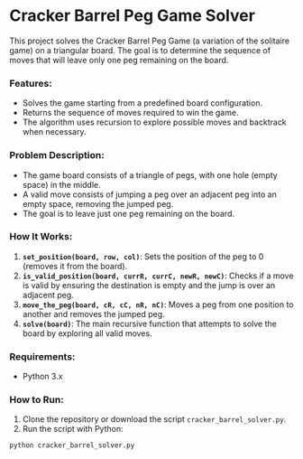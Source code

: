 # Cracker Barrel Peg Game Solver

This project solves the Cracker Barrel Peg Game (a variation of the solitaire game) on a triangular board. The goal is to determine the sequence of moves that will leave only one peg remaining on the board.

### Features:
- Solves the game starting from a predefined board configuration.
- Returns the sequence of moves required to win the game.
- The algorithm uses recursion to explore possible moves and backtrack when necessary.

### Problem Description:
- The game board consists of a triangle of pegs, with one hole (empty space) in the middle.
- A valid move consists of jumping a peg over an adjacent peg into an empty space, removing the jumped peg.
- The goal is to leave just one peg remaining on the board.

### How It Works:
1. **`set_position(board, row, col)`**: Sets the position of the peg to 0 (removes it from the board).
2. **`is_valid_position(board, currR, currC, newR, newC)`**: Checks if a move is valid by ensuring the destination is empty and the jump is over an adjacent peg.
3. **`move_the_peg(board, cR, cC, nR, nC)`**: Moves a peg from one position to another and removes the jumped peg.
4. **`solve(board)`**: The main recursive function that attempts to solve the board by exploring all valid moves.

### Requirements:
- Python 3.x

### How to Run:
1. Clone the repository or download the script `cracker_barrel_solver.py`.
2. Run the script with Python:

```bash
python cracker_barrel_solver.py
